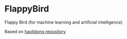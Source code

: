 # FlappyBird
Flappy Bird (for machine learning and artificial intelligence)

Based on [haolidong repository](https://github.com/haolidong/FlappyBird)
